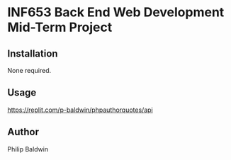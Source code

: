 # INF653 Back End Web Development Mid-Term Project

## Installation

None required.

## Usage

https://replit.com/p-baldwin/phpauthorquotes/api

## Author

Philip Baldwin